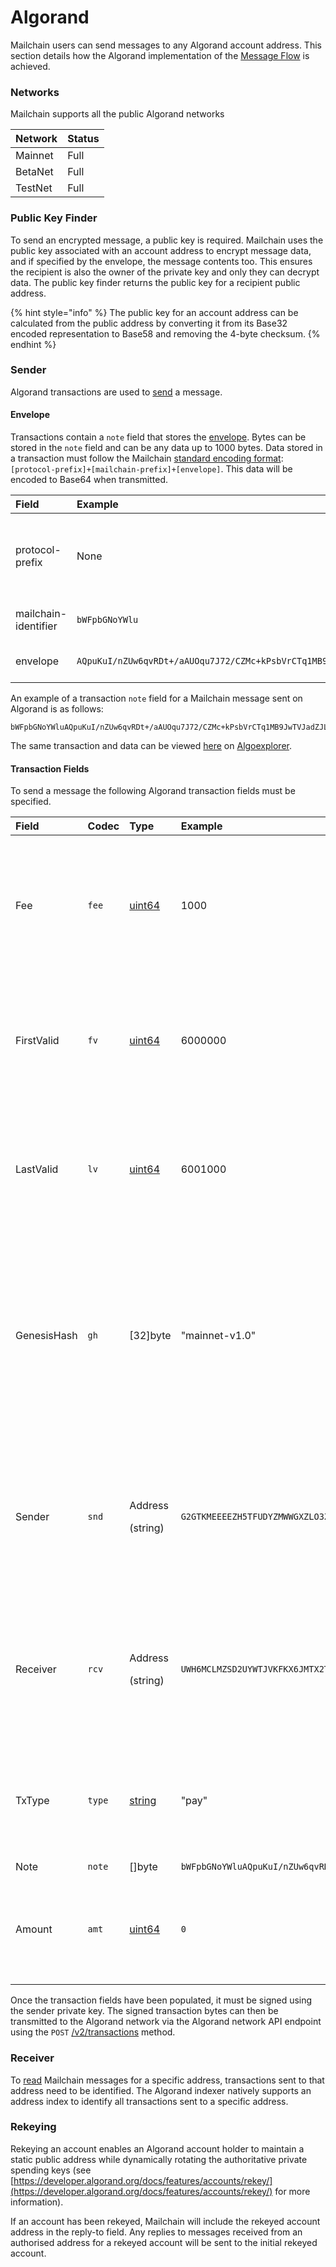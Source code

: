 # Algorand

Mailchain users can send messages to any Algorand account address. This section details how the Algorand implementation of the [Message Flow](../concepts/overview.md) is achieved.

### Networks

Mailchain supports all the public Algorand networks

| Network | Status |
| :--- | :--- |
| Mainnet | Full |
| BetaNet | Full |
| TestNet | Full |

### Public Key Finder

To send an encrypted message, a public key is required. Mailchain uses the public key associated with an account address to encrypt message data, and if specified by the envelope, the message contents too. This ensures the recipient is also the owner of the private key and only they can decrypt data. The public key finder returns the public key for a recipient public address.

{% hint style="info" %}
The public key for an account address can be calculated from the public address by converting it from its Base32 encoded representation to Base58 and removing the 4-byte checksum.
{% endhint %}

### Sender

Algorand transactions are used to [send](../concepts/send.md) a message.

#### Envelope

Transactions contain a `note` field that stores the [envelope](programmable-envelopes.md). Bytes can be stored in the `note` field and can be any data up to 1000 bytes. Data stored in a transaction must follow the Mailchain [standard encoding format](../concepts/send.md#send-transaction):`[protocol-prefix]+[mailchain-prefix]+[envelope]`. This data will be encoded to Base64 when transmitted.

<table>
  <thead>
    <tr>
      <th style="text-align:left">Field</th>
      <th style="text-align:left">Example</th>
      <th style="text-align:left">Notes</th>
    </tr>
  </thead>
  <tbody>
    <tr>
      <td style="text-align:left">protocol-prefix</td>
      <td style="text-align:left">None</td>
      <td style="text-align:left">
        <p>Transaction data prefix is not required for Algorand.</p>
        <p></p>
      </td>
    </tr>
    <tr>
      <td style="text-align:left">mailchain-identifier</td>
      <td style="text-align:left"><code>bWFpbGNoYWlu</code>
      </td>
      <td style="text-align:left">&quot;mailchain&quot; encoded as base64</td>
    </tr>
    <tr>
      <td style="text-align:left">envelope</td>
      <td style="text-align:left"><code>AQpuKuI/nZUw6qvRDt+/aAUOqu7J72/CZMc+kPsbVrCTq1MB9JwTVJadZJLB4h07XEon6Yf9ubvaxTTHAltoFjyWipQzyuxFfP1I8Y5OZE4dUFsEheF2jN8DUfKwpQKEKILoySTH6a4VhWwq8R1T3/0SBiIEsORJjw</code>
      </td>
      <td style="text-align:left">Envelope encoded as hexadecimal</td>
    </tr>
  </tbody>
</table>

An example of a transaction `note` field for a Mailchain message sent on Algorand is as follows:

```text
bWFpbGNoYWluAQpuKuI/nZUw6qvRDt+/aAUOqu7J72/CZMc+kPsbVrCTq1MB9JwTVJadZJLB4h07XEon6Yf9ubvaxTTHAltoFjyWipQzyuxFfP1I8Y5OZE4dUFsEheF2jN8DUfKwpQKEKILoySTH6a4VhWwq8R1T3/0SBiIEsORJjw==
```

The same transaction and data can be viewed [here](https://testnet.algoexplorer.io/tx/YA6BWUPKZGT237Y7MTDJHEKOZKRAQPTF7YY2EENBQGQWU7TWJFVA) on [Algoexplorer](https://algoexplorer.io/).

####  Transaction Fields

To send a message the following Algorand transaction fields must be specified.

<table>
  <thead>
    <tr>
      <th style="text-align:left">Field</th>
      <th style="text-align:left">Codec</th>
      <th style="text-align:left">Type</th>
      <th style="text-align:left">Example</th>
      <th style="text-align:left">Notes</th>
      <th style="text-align:left"></th>
    </tr>
  </thead>
  <tbody>
    <tr>
      <td style="text-align:left">Fee</td>
      <td style="text-align:left"><code>fee</code>
      </td>
      <td style="text-align:left"><a href="https://golang.org/pkg/builtin/#uint64">uint64</a>
      </td>
      <td style="text-align:left">1000</td>
      <td style="text-align:left">Paid by the sender to the FeeSink to prevent denial-of-service. The minimum
        fee on Algorand is currently 1000 microAlgos.</td>
      <td style="text-align:left"></td>
    </tr>
    <tr>
      <td style="text-align:left">FirstValid</td>
      <td style="text-align:left"><code>fv</code>
      </td>
      <td style="text-align:left"><a href="https://golang.org/pkg/builtin/#uint64">uint64</a>
      </td>
      <td style="text-align:left">6000000</td>
      <td style="text-align:left">The first round for when the transaction is valid. If the transaction
        is sent prior to this round it will be rejected by the network.</td>
      <td
      style="text-align:left"></td>
    </tr>
    <tr>
      <td style="text-align:left">LastValid</td>
      <td style="text-align:left"><code>lv</code>
      </td>
      <td style="text-align:left"><a href="https://golang.org/pkg/builtin/#uint64">uint64</a>
      </td>
      <td style="text-align:left">6001000</td>
      <td style="text-align:left">The ending round for which the transaction is valid. After this round,
        the transaction will be rejected by the network.</td>
      <td style="text-align:left"></td>
    </tr>
    <tr>
      <td style="text-align:left">GenesisHash</td>
      <td style="text-align:left"><code>gh</code>
      </td>
      <td style="text-align:left">[32]byte</td>
      <td style="text-align:left">&quot;mainnet-v1.0&quot;</td>
      <td style="text-align:left">The hash of the genesis block for the network for which the transaction
        is valid. See Algorand developer documentation for details of the genesis
        hash for MainNet, TestNet, and BetaNet.</td>
      <td style="text-align:left"></td>
    </tr>
    <tr>
      <td style="text-align:left">Sender</td>
      <td style="text-align:left"><code>snd</code>
      </td>
      <td style="text-align:left">
        <p>Address</p>
        <p>(string)</p>
      </td>
      <td style="text-align:left"><code>G2GTKMEEEEZH5TFUDYZMWWGXZLO3Z7765CR52ZXBBNCCMNPDYM3ZII7CSI</code>
      </td>
      <td style="text-align:left">
        <p>The address of the account that sends the messages and pays the fee.</p>
        <p><em>Added by the client, based on sender address in message.</em>
        </p>
      </td>
      <td style="text-align:left"></td>
    </tr>
    <tr>
      <td style="text-align:left">Receiver</td>
      <td style="text-align:left"><code>rcv</code>
      </td>
      <td style="text-align:left">
        <p>Address</p>
        <p>(string)</p>
      </td>
      <td style="text-align:left"><code>UWH6MCLMZSD2UYWTJVKFKX6JMTX2TGXAOYPUBNHFFQFBBVJULXJXZJNPBU</code>
      </td>
      <td style="text-align:left">
        <p>The address of the account that receives the message.</p>
        <p><em>Added by the client, based on recipient address in message.</em>
        </p>
      </td>
      <td style="text-align:left"></td>
    </tr>
    <tr>
      <td style="text-align:left">TxType</td>
      <td style="text-align:left"><code>type</code>
      </td>
      <td style="text-align:left"><a href="https://golang.org/pkg/builtin/#string">string</a>
      </td>
      <td style="text-align:left">&quot;pay&quot;</td>
      <td style="text-align:left">Specifies the type of Algorand transaction. <em>Mailchain uses a zero-value payment transaction by default.</em>
      </td>
      <td style="text-align:left"></td>
    </tr>
    <tr>
      <td style="text-align:left">Note</td>
      <td style="text-align:left"><code>note</code>
      </td>
      <td style="text-align:left">[]byte</td>
      <td style="text-align:left"><code>bWFpbGNoYWluAQpuKuI/nZUw6qvRDt+/aAUOqu7J72/CZMc+kPsbVrCTq1MB9JwTVJadZJLB4h07XEon6Yf9ubvaxTTHAltoFjyWipQzyuxFfP1I8Y5OZE4dUFsEheF2jN8DUfKwpQKEKILoySTH6a4VhWwq8R1T3/0SBiIEsORJjw==</code>
      </td>
      <td style="text-align:left">Envelope data</td>
      <td style="text-align:left"></td>
    </tr>
    <tr>
      <td style="text-align:left">Amount</td>
      <td style="text-align:left"><code>amt</code>
      </td>
      <td style="text-align:left"><a href="https://golang.org/pkg/builtin/#uint64">uint64</a>
      </td>
      <td style="text-align:left"><code>0</code>
      </td>
      <td style="text-align:left">
        <p>The total amount to be sent in microAlgos.</p>
        <p><em>Mailchain sets this to <code>0</code> (zero).</em>
        </p>
      </td>
      <td style="text-align:left"></td>
    </tr>
  </tbody>
</table>

Once the transaction fields have been populated, it must be signed using the sender private key. The signed transaction bytes can then be transmitted to the Algorand network via the Algorand network API endpoint using the `POST` [/v2/transactions](https://developer.algorand.org/docs/reference/rest-apis/algod/v2/#post-v2transactions) method.

### Receiver

To [read](../concepts/read.md) Mailchain messages for a specific address, transactions sent to that address need to be identified. The Algorand indexer natively supports an address index to identify all transactions sent to a specific address.

### Rekeying

Rekeying an account enables an Algorand account holder to maintain a static public address while dynamically rotating the authoritative private spending keys \(see [https://developer.algorand.org/docs/features/accounts/rekey/](https://developer.algorand.org/docs/features/accounts/rekey/) for more information\).

If an account has been rekeyed, Mailchain will include the rekeyed account address in the reply-to field. Any replies to messages received from an authorised address for a rekeyed account will be sent to the initial rekeyed account.

